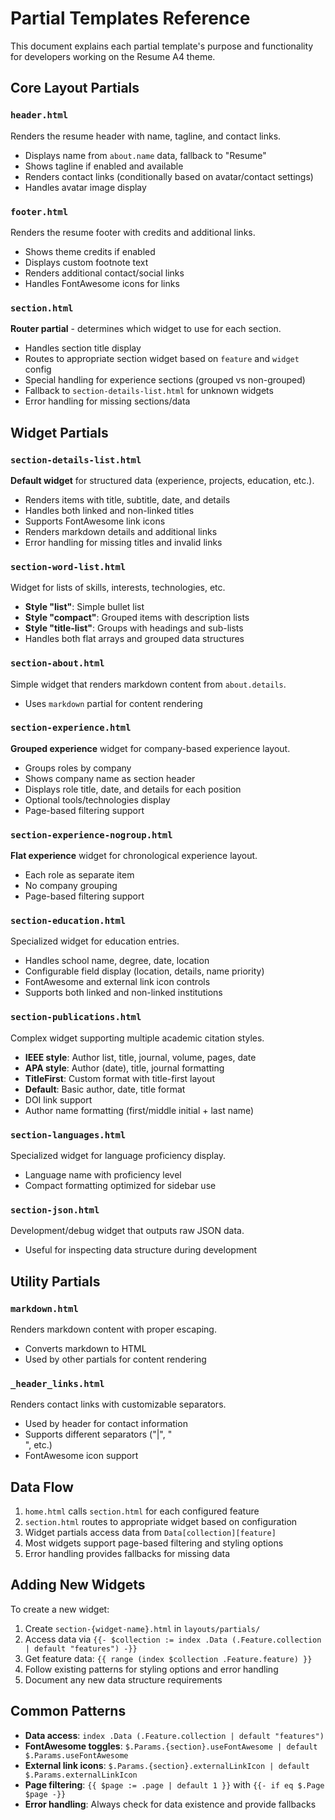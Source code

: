 # Partial Templates Reference

This document explains each partial template's purpose and functionality for developers working on the Resume A4 theme.

## Core Layout Partials

### `header.html`
Renders the resume header with name, tagline, and contact links.
- Displays name from `about.name` data, fallback to "Resume"
- Shows tagline if enabled and available
- Renders contact links (conditionally based on avatar/contact settings)
- Handles avatar image display

### `footer.html`
Renders the resume footer with credits and additional links.
- Shows theme credits if enabled
- Displays custom footnote text
- Renders additional contact/social links
- Handles FontAwesome icons for links

### `section.html`
**Router partial** - determines which widget to use for each section.
- Handles section title display
- Routes to appropriate section widget based on `feature` and `widget` config
- Special handling for experience sections (grouped vs non-grouped)
- Fallback to `section-details-list.html` for unknown widgets
- Error handling for missing sections/data

## Widget Partials

### `section-details-list.html`
**Default widget** for structured data (experience, projects, education, etc.).
- Renders items with title, subtitle, date, and details
- Handles both linked and non-linked titles
- Supports FontAwesome link icons
- Renders markdown details and additional links
- Error handling for missing titles and invalid links

### `section-word-list.html`
Widget for lists of skills, interests, technologies, etc.
- **Style "list"**: Simple bullet list
- **Style "compact"**: Grouped items with description lists
- **Style "title-list"**: Groups with headings and sub-lists
- Handles both flat arrays and grouped data structures

### `section-about.html`
Simple widget that renders markdown content from `about.details`.
- Uses `markdown` partial for content rendering

### `section-experience.html`
**Grouped experience** widget for company-based experience layout.
- Groups roles by company
- Shows company name as section header
- Displays role title, date, and details for each position
- Optional tools/technologies display
- Page-based filtering support

### `section-experience-nogroup.html`
**Flat experience** widget for chronological experience layout.
- Each role as separate item
- No company grouping
- Page-based filtering support

### `section-education.html`
Specialized widget for education entries.
- Handles school name, degree, date, location
- Configurable field display (location, details, name priority)
- FontAwesome and external link icon controls
- Supports both linked and non-linked institutions

### `section-publications.html`
Complex widget supporting multiple academic citation styles.
- **IEEE style**: Author list, title, journal, volume, pages, date
- **APA style**: Author (date), title, journal formatting
- **TitleFirst**: Custom format with title-first layout
- **Default**: Basic author, date, title format
- DOI link support
- Author name formatting (first/middle initial + last name)

### `section-languages.html`
Specialized widget for language proficiency display.
- Language name with proficiency level
- Compact formatting optimized for sidebar use

### `section-json.html`
Development/debug widget that outputs raw JSON data.
- Useful for inspecting data structure during development

## Utility Partials

### `markdown.html`
Renders markdown content with proper escaping.
- Converts markdown to HTML
- Used by other partials for content rendering

### `_header_links.html`
Renders contact links with customizable separators.
- Used by header for contact information
- Supports different separators ("|", "<br>", etc.)
- FontAwesome icon support

## Data Flow

1. `home.html` calls `section.html` for each configured feature
2. `section.html` routes to appropriate widget based on configuration
3. Widget partials access data from `Data[collection][feature]`
4. Most widgets support page-based filtering and styling options
5. Error handling provides fallbacks for missing data

## Adding New Widgets

To create a new widget:

1. Create `section-{widget-name}.html` in `layouts/partials/`
2. Access data via `{{- $collection := index .Data (.Feature.collection | default "features") -}}`
3. Get feature data: `{{ range (index $collection .Feature.feature) }}`
4. Follow existing patterns for styling options and error handling
5. Document any new data structure requirements

## Common Patterns

- **Data access**: `index .Data (.Feature.collection | default "features")`
- **FontAwesome toggles**: `$.Params.{section}.useFontAwesome | default $.Params.useFontAwesome`
- **External link icons**: `$.Params.{section}.externalLinkIcon | default $.Params.externalLinkIcon`
- **Page filtering**: `{{ $page := .page | default 1 }}` with `{{- if eq $.Page $page -}}`
- **Error handling**: Always check for data existence and provide fallbacks